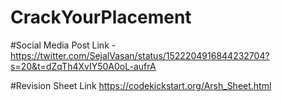 # CrackYourPlacement

#Social Media Post Link -
https://twitter.com/SejalVasan/status/1522204916844232704?s=20&t=dZqTh4XvIY50A0oL-aufrA


#Revision Sheet Link
https://codekickstart.org/Arsh_Sheet.html
